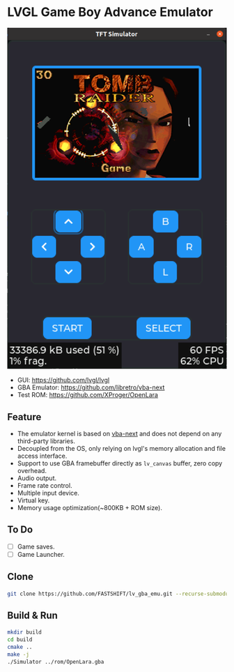 # LVGL Game Boy Advance Emulator

![image](https://github.com/FASTSHIFT/lv_gba_emu/blob/main/images/lv_gba_emu_2.png)

* GUI: https://github.com/lvgl/lvgl
* GBA Emulator: https://github.com/libretro/vba-next
* Test ROM: https://github.com/XProger/OpenLara

## Feature
* The emulator kernel is based on [vba-next](https://github.com/libretro/vba-next) and does not depend on any third-party libraries.
* Decoupled from the OS, only relying on lvgl's memory allocation and file access interface.
* Support to use GBA framebuffer directly as `lv_canvas` buffer, zero copy overhead.
* Audio output.
* Frame rate control.
* Multiple input device.
* Virtual key.
* Memory usage optimization(~800KB + ROM size).

## To Do

- [ ] Game saves.
- [ ] Game Launcher.

## Clone
```bash
git clone https://github.com/FASTSHIFT/lv_gba_emu.git --recurse-submodules
```

## Build & Run
```bash
mkdir build
cd build
cmake ..
make -j
./Simulator ../rom/OpenLara.gba
```
